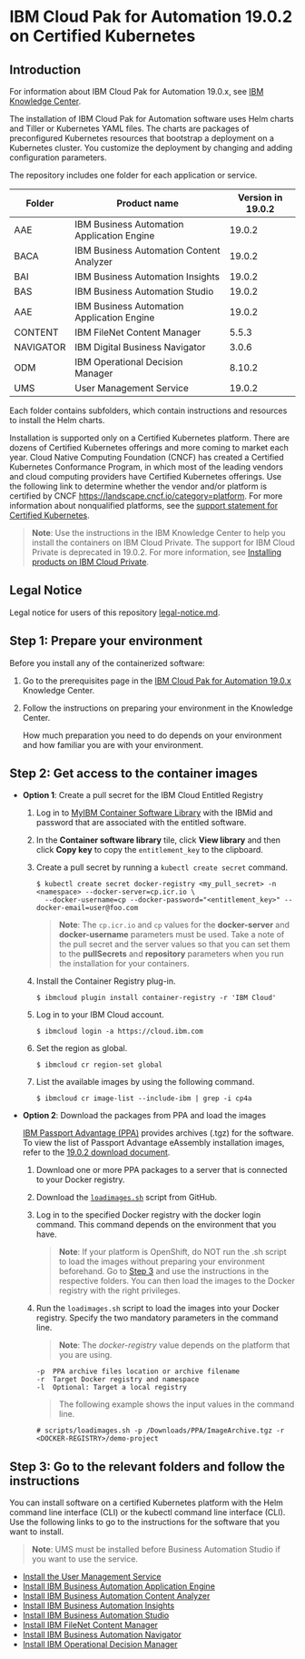 
# IBM Cloud Pak for Automation 19.0.2 on Certified Kubernetes

## Introduction

For information about IBM Cloud Pak for Automation 19.0.x, see [IBM Knowledge Center](https://www.ibm.com/support/knowledgecenter/SSYHZ8_19.0.x/welcome/kc_welcome_dba_distrib.html).

The installation of IBM Cloud Pak for Automation software uses Helm charts and Tiller or Kubernetes YAML files. The charts are packages of preconfigured Kubernetes resources that bootstrap a deployment on a Kubernetes cluster. You customize the deployment by changing and adding configuration parameters.

The repository includes one folder for each application or service.

| Folder 	| Product name 	| Version in 19.0.2 |
|------------	|----------------------------------	|------------- |
| AAE 	| IBM Business Automation Application Engine | 19.0.2 |
| BACA 	| IBM Business Automation Content Analyzer | 19.0.2 |
| BAI 	| IBM Business Automation Insights | 19.0.2 |
| BAS 	| IBM Business Automation Studio | 19.0.2 |
| AAE 	| IBM Business Automation Application Engine | 19.0.2 |
| CONTENT 	| IBM FileNet Content Manager | 5.5.3 |
| NAVIGATOR 	| IBM Digital Business Navigator | 3.0.6 |
| ODM 	| IBM Operational Decision Manager | 8.10.2 |
| UMS 	| User Management Service | 19.0.2 |

Each folder contains subfolders, which contain instructions and resources to install the Helm charts. 

Installation is supported only on a Certified Kubernetes platform. There are dozens of Certified Kubernetes offerings and more coming to market each year. Cloud Native Computing Foundation (CNCF) has created a Certified Kubernetes Conformance Program, in which most of the leading vendors and cloud computing providers have Certified Kubernetes offerings. Use the following link to determine whether the vendor and/or platform is certified by CNCF https://landscape.cncf.io/category=platform. For more information about nonqualified platforms, see the [support statement for Certified Kubernetes](http://www.ibm.com/support/docview.wss?uid=ibm10876926).

> **Note**: Use the instructions in the IBM Knowledge Center to help you install the containers on IBM Cloud Private. The support for IBM Cloud Private is deprecated in 19.0.2. For more information, see [Installing products on IBM Cloud Private](https://www.ibm.com/support/knowledgecenter/SSYHZ8_19.0.x/com.ibm.dba.install/topics/tsk_install_icp.html).

## Legal Notice

Legal notice for users of this repository [legal-notice.md](legal-notice.md).

## Step 1: Prepare your environment

Before you install any of the containerized software:

1. Go to the prerequisites page in the [IBM Cloud Pak for Automation 19.0.x](https://www.ibm.com/support/knowledgecenter/SSYHZ8_19.0.x/com.ibm.dba.install/k8s_topics/tsk_prepare_env_k8s.html) Knowledge Center.
2. Follow the instructions on preparing your environment in the Knowledge Center.

   How much preparation you need to do depends on your environment and how familiar you are with your environment.

##  Step 2: Get access to the container images

  * **Option 1**: Create a pull secret for the IBM Cloud Entitled Registry

    1. Log in to [MyIBM Container Software Library](https://myibm.ibm.com/products-services/containerlibrary) with the IBMid and password that are associated with the entitled software.

    2. In the **Container software library** tile, click **View library** and then click **Copy key** to copy the `entitlement_key` to the clipboard.

    3. Create a pull secret by running a `kubectl create secret` command.
       ``` console
       $ kubectl create secret docker-registry <my_pull_secret> -n <namespace> --docker-server=cp.icr.io \
         --docker-username=cp --docker-password="<entitlement_key>" --docker-email=user@foo.com
       ```

       > **Note**: The `cp.icr.io` and `cp` values for the **docker-server** and **docker-username** parameters must be used. Take a note of the pull secret and the server values so that you can set them to the **pullSecrets** and **repository** parameters when you run the installation for your containers.

    4. Install the Container Registry plug-in.
       ``` console
       $ ibmcloud plugin install container-registry -r 'IBM Cloud'
       ```
	   
    5. Log in to your IBM Cloud account.
       ``` console
       $ ibmcloud login -a https://cloud.ibm.com
       ```
	   
    6. Set the region as global.
       ``` console
       $ ibmcloud cr region-set global
       ```	
	   
    7. List the available images by using the following command.
       ``` console
       $ ibmcloud cr image-list --include-ibm | grep -i cp4a
       ```	

  * **Option 2**: Download the packages from PPA and load the images

    [IBM Passport Advantage (PPA)](https://www-01.ibm.com/software/passportadvantage/pao_customer.html) provides archives (.tgz) for the software. To view the list of Passport Advantage eAssembly installation images, refer to the [19.0.2 download document](http://www.ibm.com/support/docview.wss?uid=ibm10958567).

    1. Download one or more PPA packages to a server that is connected to your Docker registry.

    2. Download the [`loadimages.sh`](scripts/loadimages.sh) script from GitHub.

    3. Log in to the specified Docker registry with the docker login command.
       This command depends on the environment that you have.

       > **Note**: If your platform is OpenShift, do NOT run the .sh script to load the images without preparing your environment beforehand. Go to [Step 3](README.md#step-3-go-to-the-relevant-folders-and-follow-the-instructions) and use the instructions in the respective folders. You can then load the images to the Docker registry with the right privileges.

    4. Run the `loadimages.sh` script to load the images into your Docker registry. Specify the two mandatory parameters in the command line.

       > **Note**: The *docker-registry* value depends on the platform that you are using.

       ```
       -p  PPA archive files location or archive filename
       -r  Target Docker registry and namespace
       -l  Optional: Target a local registry
       ```

       > The following example shows the input values in the command line.

       ```
       # scripts/loadimages.sh -p /Downloads/PPA/ImageArchive.tgz -r <DOCKER-REGISTRY>/demo-project
       ```
## Step 3: Go to the relevant folders and follow the instructions

You can install software on a certified Kubernetes platform with the Helm command line interface (CLI) or the kubectl command line interface (CLI). Use the following links to go to the instructions for the software that you want to install.
> **Note**: UMS must be installed before Business Automation Studio if you want to use the service.

- [Install the User Management Service](UMS/README.md)
- [Install IBM Business Automation Application Engine](AAE/README.md)
- [Install IBM Business Automation Content Analyzer](BACA/README.md)
- [Install IBM Business Automation Insights](BAI/README.md)
- [Install IBM Business Automation Studio](BAS/README.md)
- [Install IBM FileNet Content Manager](CONTENT/README.md)
- [Install IBM Business Automation Navigator](NAVIGATOR/README.md)
- [Install IBM Operational Decision Manager](ODM/README.md)

